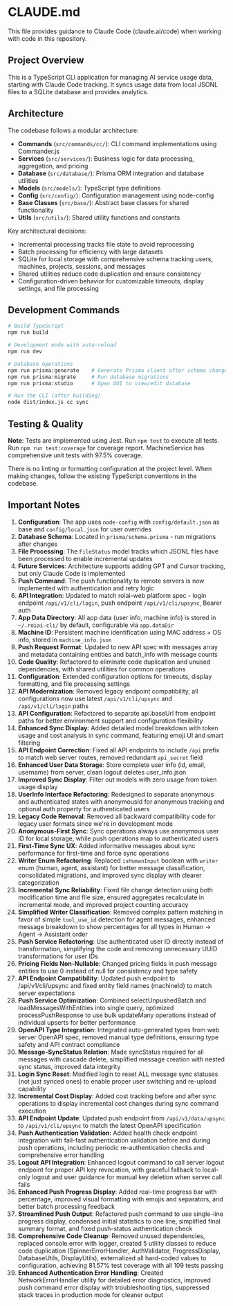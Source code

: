 # CLAUDE.md

This file provides guidance to Claude Code (claude.ai/code) when working with code in this repository.

## Project Overview

This is a TypeScript CLI application for managing AI service usage data, starting with Claude Code tracking. It syncs usage data from local JSONL files to a SQLite database and provides analytics.

## Architecture

The codebase follows a modular architecture:
- **Commands** (`src/commands/cc/`): CLI command implementations using Commander.js
- **Services** (`src/services/`): Business logic for data processing, aggregation, and pricing
- **Database** (`src/database/`): Prisma ORM integration and database utilities
- **Models** (`src/models/`): TypeScript type definitions
- **Config** (`src/config/`): Configuration management using node-config
- **Base Classes** (`src/base/`): Abstract base classes for shared functionality
- **Utils** (`src/utils/`): Shared utility functions and constants

Key architectural decisions:
- Incremental processing tracks file state to avoid reprocessing
- Batch processing for efficiency with large datasets
- SQLite for local storage with comprehensive schema tracking users, machines, projects, sessions, and messages
- Shared utilities reduce code duplication and ensure consistency
- Configuration-driven behavior for customizable timeouts, display settings, and file processing

## Development Commands

```bash
# Build TypeScript
npm run build

# Development mode with auto-reload
npm run dev

# Database operations
npm run prisma:generate    # Generate Prisma client after schema changes
npm run prisma:migrate     # Run database migrations
npm run prisma:studio      # Open GUI to view/edit database

# Run the CLI (after building)
node dist/index.js cc sync
```

## Testing & Quality

**Note**: Tests are implemented using Jest. Run `npm test` to execute all tests. Run `npm run test:coverage` for coverage report. MachineService has comprehensive unit tests with 97.5% coverage.

There is no linting or formatting configuration at the project level. When making changes, follow the existing TypeScript conventions in the codebase.

## Important Notes

1. **Configuration**: The app uses `node-config` with `config/default.json` as base and `config/local.json` for user overrides
2. **Database Schema**: Located in `prisma/schema.prisma` - run migrations after changes
3. **File Processing**: The `FileStatus` model tracks which JSONL files have been processed to enable incremental updates
4. **Future Services**: Architecture supports adding GPT and Cursor tracking, but only Claude Code is implemented
5. **Push Command**: The push functionality to remote servers is now implemented with authentication and retry logic
6. **API Integration**: Updated to match roiai-web platform spec - login endpoint `/api/v1/cli/login`, push endpoint `/api/v1/cli/upsync`, Bearer auth
7. **App Data Directory**: All app data (user info, machine info) is stored in `~/.roiai-cli/` by default, configurable via `app.dataDir`
8. **Machine ID**: Persistent machine identification using MAC address + OS info, stored in `machine_info.json`
9. **Push Request Format**: Updated to new API spec with messages array and metadata containing entities and batch_info with message counts
10. **Code Quality**: Refactored to eliminate code duplication and unused dependencies, with shared utilities for common operations
11. **Configuration**: Extended configuration options for timeouts, display formatting, and file processing settings
12. **API Modernization**: Removed legacy endpoint compatibility, all configurations now use latest `/api/v1/cli/upsync` and `/api/v1/cli/login` paths
13. **API Configuration**: Refactored to separate api.baseUrl from endpoint paths for better environment support and configuration flexibility
14. **Enhanced Sync Display**: Added detailed model breakdown with token usage and cost analysis in sync command, featuring emoji UI and smart filtering
15. **API Endpoint Correction**: Fixed all API endpoints to include `/api` prefix to match web server routes, removed redundant `api_secret` field
16. **Enhanced User Data Storage**: Store complete user info (id, email, username) from server, clean logout deletes user_info.json
17. **Improved Sync Display**: Filter out models with zero usage from token usage display
18. **UserInfo Interface Refactoring**: Redesigned to separate anonymous and authenticated states with anonymousId for anonymous tracking and optional auth property for authenticated users
19. **Legacy Code Removal**: Removed all backward compatibility code for legacy user formats since we're in development mode
20. **Anonymous-First Sync**: Sync operations always use anonymous user ID for local storage, while push operations map to authenticated users
21. **First-Time Sync UX**: Added informative messages about sync performance for first-time and force sync operations
22. **Writer Enum Refactoring**: Replaced `isHumanInput` boolean with `writer` enum (human, agent, assistant) for better message classification, consolidated migrations, and improved sync display with clearer categorization
23. **Incremental Sync Reliability**: Fixed file change detection using both modification time and file size, ensured aggregates recalculate in incremental mode, and improved project counting accuracy
24. **Simplified Writer Classification**: Removed complex pattern matching in favor of simple `tool_use_id` detection for agent messages, enhanced message breakdown to show percentages for all types in Human → Agent → Assistant order
25. **Push Service Refactoring**: Use authenticated user ID directly instead of transformation, simplifying the code and removing unnecessary UUID transformations for user IDs
26. **Pricing Fields Non-Nullable**: Changed pricing fields in push message entities to use 0 instead of null for consistency and type safety
27. **API Endpoint Compatibility**: Updated push endpoint to /api/v1/cli/upsync and fixed entity field names (machineId) to match server expectations
27. **Push Service Optimization**: Combined selectUnpushedBatch and loadMessagesWithEntities into single query, optimized processPushResponse to use bulk updateMany operations instead of individual upserts for better performance
28. **OpenAPI Type Integration**: Integrated auto-generated types from web server OpenAPI spec, removed manual type definitions, ensuring type safety and API contract compliance
29. **Message-SyncStatus Relation**: Made syncStatus required for all messages with cascade delete, simplified message creation with nested sync status, improved data integrity
30. **Login Sync Reset**: Modified login to reset ALL message sync statuses (not just synced ones) to enable proper user switching and re-upload capability
31. **Incremental Cost Display**: Added cost tracking before and after sync operations to display incremental cost changes during sync command execution
32. **API Endpoint Update**: Updated push endpoint from `/api/v1/data/upsync` to `/api/v1/cli/upsync` to match the latest OpenAPI specification
33. **Push Authentication Validation**: Added health check endpoint integration with fail-fast authentication validation before and during push operations, including periodic re-authentication checks and comprehensive error handling
34. **Logout API Integration**: Enhanced logout command to call server logout endpoint for proper API key revocation, with graceful fallback to local-only logout and user guidance for manual key deletion when server call fails
35. **Enhanced Push Progress Display**: Added real-time progress bar with percentage, improved visual formatting with emojis and separators, and better batch processing feedback
36. **Streamlined Push Output**: Refactored push command to use single-line progress display, condensed initial statistics to one line, simplified final summary format, and fixed push-status authentication check
37. **Comprehensive Code Cleanup**: Removed unused dependencies, replaced console.error with logger, created 5 utility classes to reduce code duplication (SpinnerErrorHandler, AuthValidator, ProgressDisplay, DatabaseUtils, DisplayUtils), externalized all hard-coded values to configuration, achieving 81.57% test coverage with all 109 tests passing
38. **Enhanced Authentication Error Handling**: Created NetworkErrorHandler utility for detailed error diagnostics, improved push command error display with troubleshooting tips, suppressed stack traces in production mode for cleaner output
